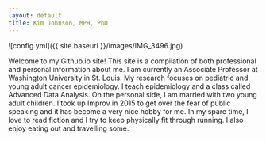 ```yaml
---
layout: default
title: Kim Johnson, MPH, PhD
---
```


![config.yml]({{ site.baseurl }}/images/IMG_3496.jpg)   


Welcome to my Github.io site! This site is a compilation of both professional and personal information about me. I am currently an Associate Professor at Washington University in St. Louis. My research focuses on pediatric and young adult cancer epidemiology. I teach epidemiology and a class called Advanced Data Analysis. On the personal side, I am married with two young adult children. I took up Improv in 2015 to get over the fear of public speaking and it has become a very nice hobby for me. In my spare time, I love to read fiction and I try to keep physically fit through running. I also enjoy eating out and travelling some.
